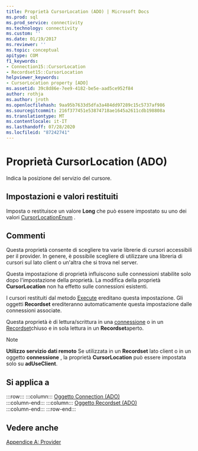 ```yaml
---
title: Proprietà CursorLocation (ADO) | Microsoft Docs
ms.prod: sql
ms.prod_service: connectivity
ms.technology: connectivity
ms.custom: ''
ms.date: 01/19/2017
ms.reviewer: ''
ms.topic: conceptual
apitype: COM
f1_keywords:
- Connection15::CursorLocation
- Recordset15::CursorLocation
helpviewer_keywords:
- CursorLocation property [ADO]
ms.assetid: 39c8d86e-7ee9-4182-be5e-aad5ce952f84
author: rothja
ms.author: jroth
ms.openlocfilehash: 9aa95b7633d5dfa3a484dd97289c15c5737af986
ms.sourcegitcommit: 216f377451e53874718ae1645a2611cdb198808a
ms.translationtype: MT
ms.contentlocale: it-IT
ms.lasthandoff: 07/28/2020
ms.locfileid: "87242741"
---
```

# <a name="cursorlocation-property-ado"></a>Proprietà CursorLocation (ADO)
Indica la posizione del servizio del cursore.  
  
## <a name="settings-and-return-values"></a>Impostazioni e valori restituiti  
 Imposta o restituisce un valore **Long** che può essere impostato su uno dei valori [CursorLocationEnum](../../../ado/reference/ado-api/cursorlocationenum.md) .  
  
## <a name="remarks"></a>Commenti  
 Questa proprietà consente di scegliere tra varie librerie di cursori accessibili per il provider. In genere, è possibile scegliere di utilizzare una libreria di cursori sul lato client o un'altra che si trova nel server.  
  
 Questa impostazione di proprietà influiscono sulle connessioni stabilite solo dopo l'impostazione della proprietà. La modifica della proprietà **CursorLocation** non ha effetto sulle connessioni esistenti.  
  
 I cursori restituiti dal metodo [Execute](../../../ado/reference/ado-api/execute-method-ado-connection.md) ereditano questa impostazione. Gli oggetti **Recordset** erediteranno automaticamente questa impostazione dalle connessioni associate.  
  
 Questa proprietà è di lettura/scrittura in una [connessione](../../../ado/reference/ado-api/connection-object-ado.md) o in un [Recordset](../../../ado/reference/ado-api/recordset-object-ado.md)chiuso e in sola lettura in un **Recordset**aperto.  
  
> [!NOTE]
>  **Utilizzo servizio dati remoto** Se utilizzata in un **Recordset** lato client o in un oggetto **connessione** , la proprietà **CursorLocation** può essere impostata solo su **adUseClient**.  
  
## <a name="applies-to"></a>Si applica a  

:::row:::
    :::column:::
        [Oggetto Connection (ADO)](../../../ado/reference/ado-api/connection-object-ado.md)  
    :::column-end:::
    :::column:::
        [Oggetto Recordset (ADO)](../../../ado/reference/ado-api/recordset-object-ado.md)  
    :::column-end:::
:::row-end:::

## <a name="see-also"></a>Vedere anche  
 [Appendice A: Provider](../../../ado/guide/appendixes/appendix-a-providers.md)

